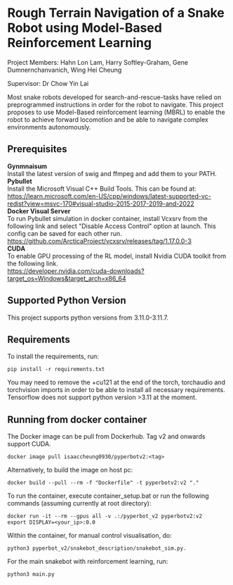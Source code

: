 # Rough Terrain Navigation of a Snake Robot using Model-Based Reinforcement Learning

Project Members: Hahn Lon Lam, Harry Softley-Graham, Gene Dumnernchanvanich, Wing Hei Cheung

Supervisor: Dr Chow Yin Lai

Most snake robots developed for search-and-rescue-tasks have relied on preprogrammed instructions in order for the robot to navigate. This project proposes to use Model-Based reinforcement learning (MBRL) to enable the robot to achieve forward locomotion and be able to navigate complex environments autonomously.

## Prerequisites
**Gynmnaisum**  
Install the latest version of swig and ffmpeg and add them to your PATH.  
**Pybullet**  
Install the Microsoft Visual C++ Build Tools. This can be found at:  
https://learn.microsoft.com/en-US/cpp/windows/latest-supported-vc-redist?view=msvc-170#visual-studio-2015-2017-2019-and-2022  
**Docker Visual Server**  
To run Pybullet simulation in docker container, install Vcxsrv from the following link and select "Disable Access Control" option at launch. This config can be saved for each other run.  
https://github.com/ArcticaProject/vcxsrv/releases/tag/1.17.0.0-3  
**CUDA**  
To enable GPU processing of the RL model, install Nvidia CUDA toolkit from the following link.  
https://developer.nvidia.com/cuda-downloads?target_os=Windows&target_arch=x86_64  

## Supported Python Version
This project supports python versions from 3.11.0-3.11.7.

## Requirements
To install the requirements, run:
```
pip install -r requirements.txt
```
You may need to remove the +cu121 at the end of the torch, torchaudio and torchvision imports in order to be able to install all necessary requirements. Tensorflow does not support python version >3.11 at the moment. 

## Running from docker container
The Docker image can be pull from Dockerhub. Tag v2 and onwards support CUDA.
```
docker image pull isaaccheung0930/pyperbotv2:<tag>
```
Alternatively, to build the image on host pc:
```
docker build --pull --rm -f "Dockerfile" -t pyperbotv2:v2 "."
```
To run the container, execute container_setup.bat or 
run the following commands (assuming currently at root directory):
```
docker run -it --rm --gpus all -v .:/pyperbot_v2 pyperbotv2:v2
export DISPLAY=<your_ip>:0.0
```
Within the container, for manual control visualisation, do:
```
python3 pyperbot_v2/snakebot_description/snakebot_sim.py.
```
For the main snakebot with reinforcement learning, run:
```
python3 main.py
